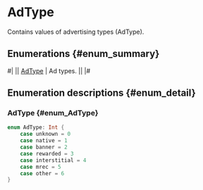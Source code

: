 # AdType

Contains values of advertising types (AdType).

## Enumerations {#enum_summary}

#|
|| [AdType](#enum_AdType) | Ad types. ||
|#

## Enumeration descriptions {#enum_detail}

### AdType {#enum_AdType}

```swift translate=no
enum AdType: Int {
    case unknown = 0
    case native = 1
    case banner = 2
    case rewarded = 3
    case interstitial = 4
    case mrec = 5
    case other = 6
}
```
